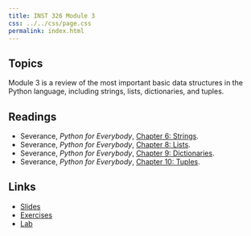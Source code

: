 ```yaml
---
title: INST 326 Module 3
css: ../../css/page.css
permalink: index.html
---
```


## Topics

Module 3 is a review of the most important basic data structures in the Python language, including strings, lists, dictionaries, and tuples.

## Readings

- Severance, _Python for Everybody_, [Chapter 6: Strings](https://www.py4e.com/html3/06-strings).
- Severance, _Python for Everybody_, [Chapter 8: Lists](https://www.py4e.com/html3/08-lists).
- Severance, _Python for Everybody_, [Chapter 9: Dictionaries](https://www.py4e.com/html3/09-dictionaries).
- Severance, _Python for Everybody_, [Chapter 10: Tuples](https://www.py4e.com/html3/10-tuples).

## Links

- [Slides](slides.html)
- [Exercises](exercises)
- [Lab](lab)
